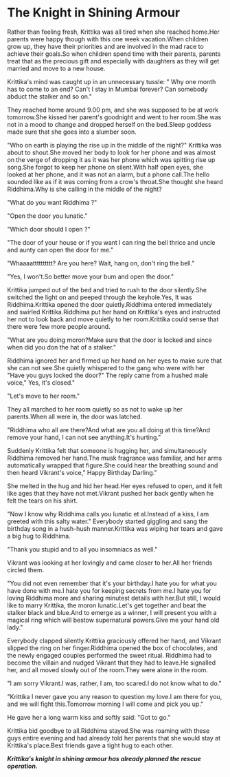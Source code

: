 # The Knight in Shining Armour

Rather than feeling fresh, Krittika was all tired when she reached home.Her parents were happy though with this one week vacation.When children grow up, they have their priorities and are involved in the mad race to achieve their goals.So when children spend time with their parents, parents treat that as the precious gift and especially with daughters as they will get married and move to a new house.

Krittika's mind was caught up in an unnecessary tussle: " Why one month has to come to an end? Can't I stay in Mumbai forever? Can somebody abduct the stalker and so on."

They reached home around 9.00 pm, and she was supposed to be at work tomorrow.She kissed her parent's goodnight and went to her room.She was not in a mood to change and dropped herself on the bed.Sleep goddess made sure that she goes into a slumber soon.

"Who on earth is playing the rise up in the middle of the night?" Krittika was about to shout.She moved her body to look for her phone and was almost on the verge of dropping it as it was her phone which was spitting rise up song.She forgot to keep her phone on silent.With half open eyes, she looked at her phone, and it was not an alarm, but a phone call.The hello sounded like as if it was coming from a crow's throat.She thought she heard Riddhima.Why is she calling in the middle of the night? 

"What do you want Riddhima ?"

"Open the door you lunatic."

"Which door should I open ?"

"The door of your house or if you want I can ring the bell thrice and uncle and aunty can open the door for me."

"Whaaaatttttttttt? Are you here? Wait, hang on, don't ring the bell."

"Yes, I won't.So better move your bum and open the door."

Krittika jumped out of the bed and tried to rush to the door silently.She switched the light on and peeped through the keyhole.Yes, It was Riddhima.Krittika opened the door quietly.Riddhima entered immediately and swirled Krittika.Riddhima put her hand on Krittika's eyes and instructed her not to look back and move quietly to her room.Krittika could sense that there were few more people around.

"What are you doing moron?Make sure that the door is locked and since when did you don the hat of a stalker."

Riddhima ignored her and firmed up her hand on her eyes to make sure that she can not see.She quietly whispered to the gang who were with her "Have you guys locked the door?" The reply came from a hushed male voice," Yes, it's closed."

"Let's move to her room."

They all marched to her room quietly so as not to wake up her parents.When all were in, the door was latched.

"Riddhima who all are there?And what are you all doing at this time?And remove your hand, I can not see anything.It's hurting."

Suddenly Krittika felt that someone is hugging her, and simultaneously Riddhima removed her hand.The musk fragrance was familiar, and her arms automatically wrapped that figure.She could hear the breathing sound and then heard Vikrant's voice," Happy Birthday Darling."

She melted in the hug and hid her head.Her eyes refused to open, and it felt like ages that they have not met.Vikrant pushed her back gently when he felt the tears on his shirt.

"Now I know why Riddhima calls you lunatic et al.Instead of a kiss, I am greeted with this salty water."
Everybody started giggling and sang the birthday song in a hush-hush manner.Krittika was wiping her tears and gave a big hug to Riddhima.

"Thank you stupid and to all you insomniacs as well."

Vikrant was looking at her lovingly and came closer to her.All her friends circled them.

"You did not even remember that it's your birthday.I hate you for what you have done with me.I hate you for keeping secrets from me.I hate you for loving Riddhima more and sharing minutest details with her.But still, I would like to marry Krittika, the moron lunatic.Let's get together and beat the stalker black and blue.And to emerge as a winner, I will present you with a magical ring which will bestow supernatural powers.Give me your hand old lady."

Everybody clapped silently.Krittika graciously offered her hand, and Vikrant slipped the ring on her finger.Riddhima opened the box of chocolates, and the newly engaged couples performed the sweet ritual.
Riddhima had to become the villain and nudged Vikrant that they had to leave.He signalled her, and all moved slowly out of the room.They were alone in the room.

"I am sorry Vikrant.I was, rather, I am, too scared.I do not know what to do."

"Krittika I never gave you any reason to question my love.I am there for you, and we will fight this.Tomorrow morning I will come and pick you up."

He gave her a long warm kiss and softly said: "Got to go."

Krittika bid goodbye to all.Riddhima stayed.She was roaming with these guys entire evening and had already told her parents that she would stay at Krittika's place.Best friends gave a tight hug to each other.

***Krittika's knight in shining armour has already planned the rescue operation.***